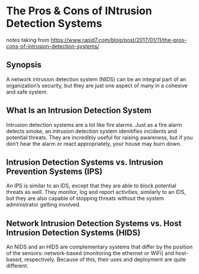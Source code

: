 # The Pros & Cons of INtrusion Detection Systems

notes taking from <https://www.rapid7.com/blog/post/2017/01/11/the-pros-cons-of-intrusion-detection-systems/>

## Synopsis

A network intrusion detection system (NIDS) can be an integral part of an organization’s security, but they are just one aspect of many in a cohesive and safe system.

## What Is an Intrusion Detection System

Intrusion detection systems are a lot like fire alarms. Just as a fire alarm detects smoke, an intrusion detection system idenitifies incidents and potential threats. They are incredibly useful for raising awareness, but if you don’t hear the alarm or react appropriately, your house may burn down.

## Intrusion Detection Systems vs. Intrusion Prevention Systems (IPS)

An IPS is similar to an IDS, except that they are able to block potential threats as well. They monitor, log and report activities, similarly to an IDS, but they are also capable of stopping threats without the system administrator getting involved.

## Network Intrusion Detection Systems vs. Host Intrusion Detection Systems (HIDS)

An NIDS and an HIDS are complementary systems that differ by the position of the sensors: network-based (monitoring the ethernet or WiFi) and host-based, respectively. Because of this, their uses and deployment are quite different.
